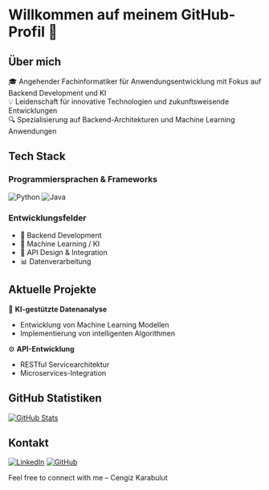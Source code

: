 # Willkommen auf meinem GitHub-Profil 👋

## Über mich
🎓 Angehender Fachinformatiker für Anwendungsentwicklung mit Fokus auf Backend Development und KI  
💡 Leidenschaft für innovative Technologien und zukunftsweisende Entwicklungen  
🔍 Spezialisierung auf Backend-Architekturen und Machine Learning Anwendungen

## Tech Stack
### Programmiersprachen & Frameworks
![Python](https://img.shields.io/badge/Python-3776AB?style=flat-square&logo=python&logoColor=white)
![Java](https://img.shields.io/badge/Java-ED8B00?style=flat-square&logo=openjdk&logoColor=white)

### Entwicklungsfelder
- 🔧 Backend Development
- 🤖 Machine Learning / KI
- 🔌 API Design & Integration
- 📊 Datenverarbeitung

## Aktuelle Projekte
🚀 **KI-gestützte Datenanalyse**
- Entwicklung von Machine Learning Modellen
- Implementierung von intelligenten Algorithmen

⚙️ **API-Entwicklung**
- RESTful Servicearchitektur
- Microservices-Integration

## GitHub Statistiken
[![GitHub Stats](https://github-readme-stats.vercel.app/api?username=xcengoo&show_icons=true&theme=dark&count_private=true)](https://github.com/xcengoo)

## Kontakt
[![LinkedIn](https://img.shields.io/badge/LinkedIn-0077B5?style=flat-square&logo=linkedin&logoColor=white)](https://www.linkedin.com/feed/?trk=404_page)
[![GitHub](https://img.shields.io/badge/GitHub-100000?style=flat-square&logo=github&logoColor=white)](https://github.com/xcengoo)

Feel free to connect with me – Cengiz Karabulut
